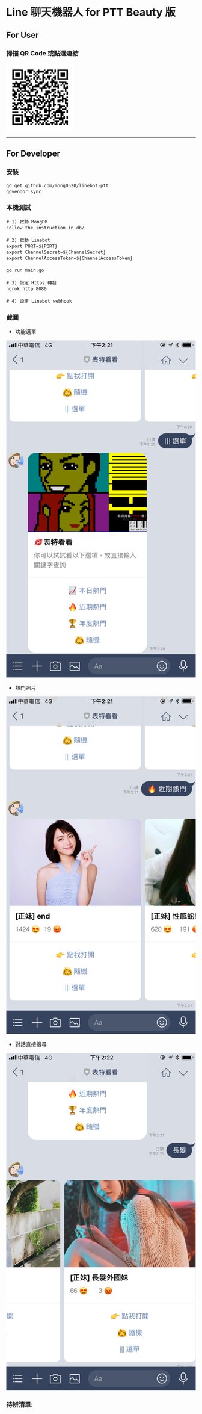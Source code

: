 # Line 聊天機器人 for PTT Beauty 版

## For User

### 掃描 QR Code 或點選連結
[<img src="resource/qr_code.png">](https://line.me/R/ti/p/SFXWQpzdaY)


---

## For Developer

### 安裝

```
go get github.com/mong0520/linebot-ptt
govendor sync
```


### 本機測試

```
# 1) 啟動 MongDB
Follow the instruction in db/

# 2) 啟動 Linebot
export PORT=${PORT}
export ChannelSecret=${ChannelSecret}
export ChannelAccessToken=${ChannelAccessToken}

go run main.go

# 3) 設定 Https 轉發
ngrok http 8080

# 4) 設定 Linebot webhook

```


### 截圖

* 功能選單

![功能選單](resource/screen1.jpg)


* 熱門照片

![熱門照片](resource/screen2.jpg)


* 對話直接搜尋

![對話直接搜尋](resource/screen3.jpg)

### 待辨清單:
